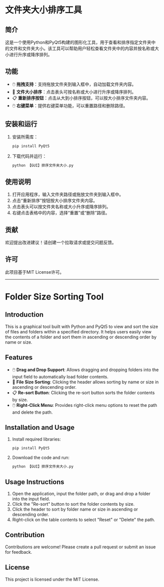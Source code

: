 # 文件夹大小排序工具

## 简介

这是一个使用Python和PyQt5构建的图形化工具，用于查看和排序指定文件夹中的文件和文件夹大小。该工具可以帮助用户轻松查看文件夹中的内容并按名称或大小进行升序或降序排列。

## 功能

- 🖱️ **拖拽支持**：支持拖放文件夹到输入框中，自动加载文件夹内容。
- 🔄 **文件大小排序**：点击表头可按名称或大小进行升序或降序排列。
- 📋 **重新排序按钮**：点击从大到小排序按钮，可以按大小排序文件夹内容。
- 🖱️ **右键菜单**：提供右键菜单功能，可以重置路径和删除路径。

## 安装和运行

1. 安装所需库：
   
   ```bash
   pip install PyQt5
   ```

2. 下载代码并运行：
   
   ```bash
   python 【GUI】排序文件夹大小.py
   ```

## 使用说明

1. 打开应用程序，输入文件夹路径或拖放文件夹到输入框中。
2. 点击“重新排序”按钮按大小排序文件夹内容。
3. 点击表头可以按文件夹名称或大小升序或降序排列。
4. 右键点击表格中的内容，选择“重置”或“删除”路径。

## 贡献

欢迎提出改进建议！请创建一个拉取请求或提交问题反馈。

## 许可

此项目基于MIT License许可。

---

# Folder Size Sorting Tool

## Introduction

This is a graphical tool built with Python and PyQt5 to view and sort the size of files and folders within a specified directory. It helps users easily view the contents of a folder and sort them in ascending or descending order by name or size.

## Features

- 🖱️ **Drag and Drop Support**: Allows dragging and dropping folders into the input field to automatically load folder contents.
- 🔄 **File Size Sorting**: Clicking the header allows sorting by name or size in ascending or descending order.
- 📋 **Re-sort Button**: Clicking the re-sort button sorts the folder contents by size.
- 🖱️ **Right-Click Menu**: Provides right-click menu options to reset the path and delete the path.

## Installation and Usage

1. Install required libraries:
   
   ```bash
   pip install PyQt5
   ```

2. Download the code and run:
   
   ```bash
   python 【GUI】排序文件夹大小.py
   ```

## Usage Instructions

1. Open the application, input the folder path, or drag and drop a folder into the input field.
2. Click the "Re-sort" button to sort the folder contents by size.
3. Click the header to sort by folder name or size in ascending or descending order.
4. Right-click on the table contents to select "Reset" or "Delete" the path.

## Contribution

Contributions are welcome! Please create a pull request or submit an issue for feedback.

## License

This project is licensed under the MIT License.
